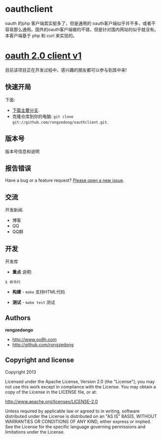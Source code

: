 oauthclient
===========
  oauth 的php 客户端其实挺多了，但是通用的 oauth客户端似乎并不多，或者不容易那么通用。国外的oauth客户端做的不错，但是针对国内网站的似乎就没有。
  本客户端基于 php 和 curl 来实现的。
  
# [oauth 2.0 client v1](https://github.com/rongzedong/oauthclient) 

目前该项目正在开发过程中，感兴趣的朋友都可以参与到其中来!


## 快速开局

下面:

* [下载主要分支](https://github.com/rongzedong/oauthclient/zipball/master).
* 克隆仓库到你的电脑: `git clone git://github.com/rongzedong/oauthclient.git`.

## 版本号

版本号信息和说明


## 报告错误

Have a bug or a feature request? [Please open a new issue](https://github.com/rongzedong/oauthclient/issues). 

## 交流

开发新闻.

* 博客
* QQ
* QQ群



## 开发

开发库

+ **重点**
说明:

```
$ 命令行
```

+ **构建** - `make`
支持HTML代码

+ **测试** - `make test`
测试


## Authors

**rongzedongo**

+ http://www.oo8h.com
+ http://github.com/rongzedong


## Copyright and license

Copyright 2013

Licensed under the Apache License, Version 2.0 (the "License");
you may not use this work except in compliance with the License.
You may obtain a copy of the License in the LICENSE file, or at:

   http://www.apache.org/licenses/LICENSE-2.0

Unless required by applicable law or agreed to in writing, software
distributed under the License is distributed on an "AS IS" BASIS,
WITHOUT WARRANTIES OR CONDITIONS OF ANY KIND, either express or implied.
See the License for the specific language governing permissions and
limitations under the License.